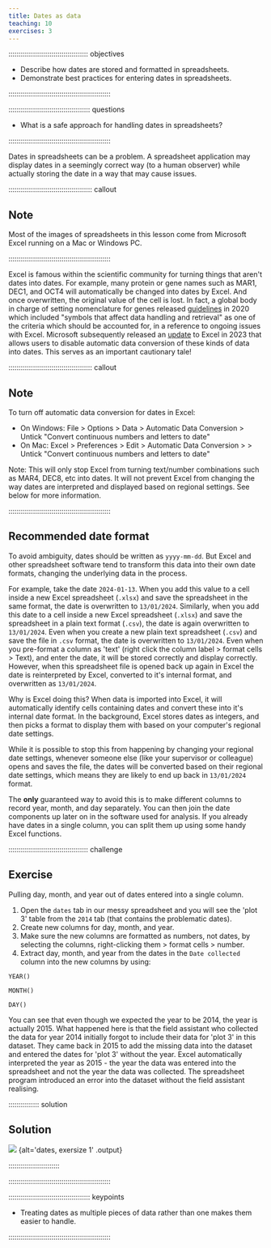 ```yaml
---
title: Dates as data
teaching: 10
exercises: 3
---
```


::::::::::::::::::::::::::::::::::::::: objectives

- Describe how dates are stored and formatted in spreadsheets.
- Demonstrate best practices for entering dates in spreadsheets.

::::::::::::::::::::::::::::::::::::::::::::::::::

:::::::::::::::::::::::::::::::::::::::: questions

- What is a safe approach for handling dates in spreadsheets?

::::::::::::::::::::::::::::::::::::::::::::::::::

Dates in spreadsheets can be a problem. A spreadsheet application may display dates in a
seemingly correct way (to a human observer) while actually storing the date in a way that may cause issues.

:::::::::::::::::::::::::::::::::::::::::  callout

## Note

Most of the images of spreadsheets in this lesson come
from Microsoft Excel running on a Mac or Windows PC. 
  

::::::::::::::::::::::::::::::::::::::::::::::::::

Excel is famous within the scientific community for turning things that aren't dates into dates. For example, many protein or gene names such as MAR1, DEC1, and OCT4 will automatically be changed into dates by Excel. And once overwritten, the original value of the cell is lost. In fact, a global body in charge of setting nomenclature for genes released [guidelines](https://doi.org/10.1038/s41588-020-0669-3) in 2020 which included "symbols that affect data handling and retrieval" as one of the criteria which should be accounted for, in a reference to ongoing issues with Excel. Microsoft subsequently released an [update](https://insider.microsoft365.com/en-us/blog/control-data-conversions-in-excel-for-windows-and-mac) to Excel in 2023 that allows users to disable automatic data conversion of these kinds of data into dates. This serves as an important cautionary tale! 

:::::::::::::::::::::::::::::::::::::::::  callout

## Note

To turn off automatic data conversion for dates in Excel:

- On Windows: File > Options > Data > Automatic Data Conversion > Untick "Convert continuous numbers and letters to date"
- On Mac: Excel > Preferences > Edit > Automatic Data Conversion > > Untick "Convert continuous numbers and letters to date"

Note: This will only stop Excel from turning text/number combinations such as MAR4, DEC8, etc into dates. It will not prevent Excel from changing the way dates are interpreted and displayed based on regional settings. See below for more information.


::::::::::::::::::::::::::::::::::::::::::::::::::

## Recommended date format

To avoid ambiguity, dates should be written as `yyyy-mm-dd`. But Excel and other spreadsheet software tend to transform this data into their own date formats, changing the underlying data in the process. 

For example, take the date `2024-01-13`. When you add this value to a cell inside a new Excel spreadsheet (`.xlsx`) and save the spreadsheet in the same format, the date is overwritten to `13/01/2024`. Similarly, when you add this date to a cell inside a new Excel spreadsheet (`.xlsx`) and save the spreadsheet in a plain text format (`.csv`), the date is again overwritten to `13/01/2024`. Even when you create a new plain text spreadsheet (`.csv`) and save the file in `.csv` format, the date is overwritten to `13/01/2024`. Even when you pre-format a column as 'text' (right click the column label > format cells > Text), and enter the date, it will be stored correctly and display correctly. However, when this spreadsheet file is opened back up again in Excel the date is reinterpreted by Excel, converted to it's internal format, and overwritten as `13/01/2024`.

Why is Excel doing this? When data is imported into Excel, it will automatically identify cells containing dates and convert these into it's internal date format. In the background, Excel stores dates as integers, and then picks a format to display them with based on your computer's regional date settings.

While it is possible to stop this from happening by changing your regional date settings, whenever someone else (like your supervisor or colleague) opens and saves the file, the dates will be converted based on their regional date settings, which means they are likely to end up back in `13/01/2024` format.

The **only** guaranteed way to avoid this is to make different columns to record year, month, and day separately. You can then join the date components up later on in the software used for analysis. If you already have dates in a single column, you can split them up using some handy Excel functions.

:::::::::::::::::::::::::::::::::::::::  challenge

## Exercise

Pulling day, month, and year out of dates entered into a single column.

1. Open the `dates` tab in our messy spreadsheet and you will see the 'plot 3' table from the `2014` tab (that contains the problematic dates).
2. Create new columns for day, month, and year. 
3. Make sure the new columns are formatted as numbers, not dates, by selecting the columns, right-clicking them > format cells > number.
4. Extract day, month, and year from the dates in the `Date collected` column into the new columns by using:

`YEAR()`

`MONTH()`

`DAY()`

You can see that even though we expected the year to be 2014, the year is actually 2015. What happened here is that the field assistant who collected the data for year 2014 initially forgot to include their data for 'plot 3' in this dataset. They came back in 2015 to add the missing data into the dataset and entered the dates for 'plot 3' without the year. Excel automatically interpreted the year as 2015 - the year the data was entered into the spreadsheet and not the year the data was collected. The spreadsheet program introduced an error into the dataset without the field assistant realising.

:::::::::::::::  solution

## Solution

![](fig/solution_exercise_1_dates.png)
{alt='dates, exersize 1' .output}


:::::::::::::::::::::::::

::::::::::::::::::::::::::::::::::::::::::::::::::

:::::::::::::::::::::::::::::::::::::::: keypoints

- Treating dates as multiple pieces of data rather than one makes them easier to handle.

::::::::::::::::::::::::::::::::::::::::::::::::::
